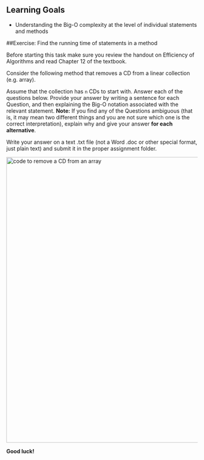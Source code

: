 
## Learning Goals

* Understanding the Big-O complexity at the level of individual statements and methods


##Exercise: Find the running time of statements in a method

Before starting this task make sure you review the handout on Efficiency of Algorithms and read Chapter 12 of the textbook.

Consider the following method that removes a CD from a linear collection (e.g. array).

Assume that the collection has `n` CDs to start with. Answer each of the questions below. Provide your answer by writing a sentence for each Question, and then explaining the Big-O notation associated with the relevant statement. **Note:** If you find any of the Questions ambiguous (that is, it may mean two different things and you are not sure which one is the correct interpretation), explain why and give your answer **for each alternative**.

Write your answer on a text .txt file (not a Word .doc or other special format, just plain text) and submit it in the proper assignment folder.

<img src="assign602/images/code.png" alt="code to remove a CD from an array" style="width: 750px;"/>





**Good luck!**
